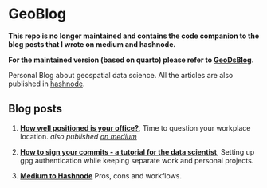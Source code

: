 # GeoBlog

**This repo is no longer maintained and contains the code companion to the blog posts that I wrote on medium and hashnode.** 

**For the maintained version (based on quarto) please refer to [GeoDsBlog](https://github.com/SebastianoF/GeoDsBlog).**


Personal Blog about geospatial data science. All the articles are also published in [hashnode](https://geods.hashnode.dev/).

## Blog posts

1. **[How well positioned is your office?](https://github.com/SebastianoF/GeoBlog/blob/master/office_positioning/office_positioning.md)**, Time to question your workplace location. *also published [on medium](https://medium.com/@sebastianof/how-well-positioned-is-your-office-8517256c497e)*

2. **[How to sign your commits - a tutorial for the data scientist](https://github.com/SebastianoF/GeoBlog/blob/master/gpg_authentication/gpg_authentication.md)**, Setting up gpg authentication while keeping separate work and personal projects.

3. **[Medium to Hashnode](https://github.com/SebastianoF/GeoBlog/blob/master/medium_to_hashnode/medium_to_hashnode.md)** Pros, cons and workflows.